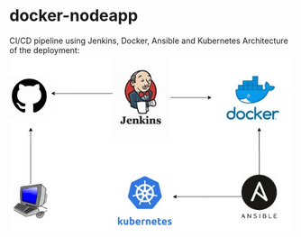 # docker-nodeapp
CI/CD pipeline using Jenkins, Docker, Ansible and Kubernetes
Architecture of the deployment:
![alt text](https://github.com/desiby/docker-nodeapp/blob/master/ci-cd-pipeline.jpeg)
